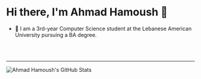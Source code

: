 # Hi there, I'm Ahmad Hamoush 👋 

- 🌱 I am a 3rd-year Computer Science student at the Lebanese American University pursuing a BA degree.

<br />
<br />

---

  <img align="left" alt="Ahmad Hamoush's GitHub Stats" src="https://github-readme-stats.vercel.app/api?username=ahmadhamoush&show_icons=true&hide_border=false&title_color=ff652f&icon_color=FFE400&bg_color=09131B&text_color=ffffff&border_color=0c1a25" />
